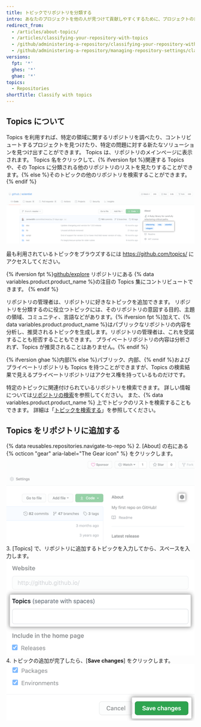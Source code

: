 ```yaml
---
title: トピックでリポジトリを分類する
intro: あなたのプロジェクトを他の人が見つけて貢献しやすくするために、プロジェクトの目的、分野、主催グループなどの、リポジトリに関するトピックを追加できます。
redirect_from:
  - /articles/about-topics/
  - /articles/classifying-your-repository-with-topics
  - /github/administering-a-repository/classifying-your-repository-with-topics
  - /github/administering-a-repository/managing-repository-settings/classifying-your-repository-with-topics
versions:
  fpt: '*'
  ghes: '*'
  ghae: '*'
topics:
  - Repositories
shortTitle: Classify with topics
---
```


## Topics について

Topics を利用すれば、特定の領域に関するリポジトリを調べたり、コントリビュートするプロジェクトを見つけたり、特定の問題に対する新たなソリューションを見つけ出すことができます。 Topics は、リポジトリのメインページに表示されます。 Topics 名をクリックして、{% ifversion fpt %}関連する Topics や、その Topics に分類される他のリポジトリのリストを見たりすることができます。{% else %}そのトピックの他のリポジトリを検索することができます。{% endif %}

![Topics を表示しているテストリポジトリのメインページ](/assets/images/help/repository/os-repo-with-topics.png)

最も利用されているトピックをブラウズするには https://github.com/topics/ にアクセスしてください。

{% ifversion fpt %}[github/explore](https://github.com/github/explore) リポジトリにある {% data variables.product.product_name %}の注目の Topics 集にコントリビュートできます。 {% endif %}

リポジトリの管理者は、リポジトリに好きなトピックを追加できます。 リポジトリを分類するのに役立つトピックには、そのリポジトリの意図する目的、主題の領域、コミュニティ、言語などがあります。{% ifversion fpt %}加えて、{% data variables.product.product_name %}はパブリックなリポジトリの内容を分析し、推奨されるトピックを生成します。リポジトリの管理者は、これを受諾することも拒否することもできます。 プライベートリポジトリの内容は分析されず、Topics が推奨されることはありません。{% endif %}

{% ifversion ghae %}内部{% else %}パブリック、内部、{% endif %}およびプライベートリポジトリも Topics を持つことができますが、Topics の検索結果で見えるプライベートリポジトリはアクセス権を持っているものだけです。

特定のトピックに関連付けられているリポジトリを検索できます。 詳しい情報については[リポジトリの検索](/search-github/searching-on-github/searching-for-repositories#search-by-topic)を参照してください。 また、{% data variables.product.product_name %} 上でトピックのリストを検索することもできます。 詳細は「[トピックを検索する](/search-github/searching-on-github/searching-topics)」を参照してください。

## Topics をリポジトリに追加する

{% data reusables.repositories.navigate-to-repo %}
2. [About] の右にある {% octicon "gear" aria-label="The Gear icon" %} をクリックします。 ![リポジトリのメイン ページにある歯車アイコン](/assets/images/help/repository/edit-repository-details-gear.png)
3. [Topics] で、リポジトリに追加するトピックを入力してから、スペースを入力します。 ![トピックの入力フォーム](/assets/images/help/repository/add-topic-form.png)
4. トピックの追加が完了したら、[**Save changes**] をクリックします。 ![[Save changes] の [Edit repository details] ボタン](/assets/images/help/repository/edit-repository-details-save-changes-button.png)
